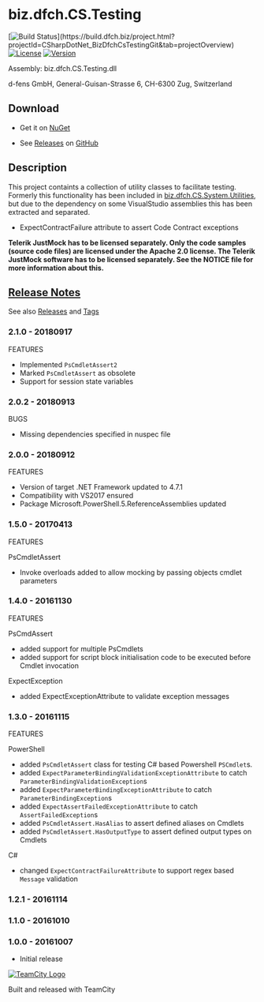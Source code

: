 # biz.dfch.CS.Testing
[![Build Status](https://build.dfch.biz/app/rest/builds/buildType:(id:CSharpDotNet_BizDfchCsTestingGit_Build)/statusIcon)](https://build.dfch.biz/project.html?projectId=CSharpDotNet_BizDfchCsTestingGit&tab=projectOverview)
[![License](https://img.shields.io/badge/license-Apache%20License%202.0-blue.svg)](https://github.com/dfch/biz.dfch.CS.Testing/blob/master/LICENSE)
[![Version](https://img.shields.io/nuget/v/biz.dfch.CS.Testing.svg)](https://www.nuget.org/packages/biz.dfch.CS.Testing/)

Assembly: biz.dfch.CS.Testing.dll

d-fens GmbH, General-Guisan-Strasse 6, CH-6300 Zug, Switzerland

## Download

* Get it on [NuGet](https://www.nuget.org/packages/biz.dfch.CS.Testing/)

* See [Releases](https://github.com/dfch/biz.dfch.CS.Testing/releases) on [GitHub](https://github.com/dfch/biz.dfch.CS.Testing)

## Description

This project containts a collection of utility classes to facilitate testing. Formerly this functionality has been included in [biz.dfch.CS.System.Utilities](https://github.com/dfch/biz.dfch.CS.System.Utilities), but due to the dependency on some VisualStudio assemblies this has been extracted and separated.

* ExpectContractFailure attribute to assert Code Contract exceptions

**Telerik JustMock has to be licensed separately. Only the code samples (source code files) are licensed under the Apache 2.0 license. The Telerik JustMock software has to be licensed separately. See the NOTICE file for more information about this.**

## [Release Notes](https://github.com/dfch/biz.dfch.CS.Testing/releases)

See also [Releases](https://github.com/dfch/biz.dfch.CS.Testing/releases) and [Tags](https://github.com/dfch/biz.dfch.CS.Testing/tags)

### 2.1.0 - 20180917
FEATURES

* Implemented `PsCmdletAssert2`
* Marked `PsCmdletAssert` as obsolete
* Support for session state variables

### 2.0.2 - 20180913
BUGS

* Missing dependencies specified in nuspec file

### 2.0.0 - 20180912
FEATURES

* Version of target .NET Framework updated to 4.7.1
* Compatibility with VS2017 ensured
* Package Microsoft.PowerShell.5.ReferenceAssemblies updated

### 1.5.0 - 20170413
FEATURES

PsCmdletAssert
* Invoke overloads added to allow mocking by passing objects cmdlet parameters

### 1.4.0 - 20161130
FEATURES

PsCmdAssert
- added support for multiple PsCmdlets
- added support for script block initialisation code to be executed before Cmdlet invocation

ExpectException
- added ExpectExceptionAttribute to validate exception messages

### 1.3.0 - 20161115
FEATURES

PowerShell

* added `PsCmdletAssert` class for testing C# based Powershell `PSCmdlet`s.
* added `ExpectParameterBindingValidationExceptionAttribute` to catch `ParameterBindingValidationException`s
* added `ExpectParameterBindingExceptionAttribute` to catch `ParameterBindingException`s
* added `ExpectAssertFailedExceptionAttribute` to catch `AssertFailedException`s
* added `PsCmdletAssert.HasAlias` to assert defined aliases on Cmdlets
* added `PsCmdletAssert.HasOutputType` to assert defined output types on Cmdlets

C#
* changed `ExpectContractFailureAttribute` to support regex based `Message` validation

### 1.2.1 - 20161114

### 1.1.0 - 20161010

### 1.0.0 - 20161007

* Initial release

[![TeamCity Logo](https://github.com/dfch/biz.dfch.CS.Testing/blob/develop/TeamCity.png)](https://www.jetbrains.com/teamcity/)

Built and released with TeamCity
